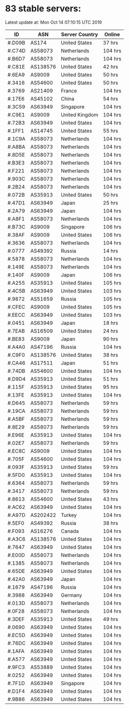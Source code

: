 # 83 stable servers:

Latest update at: Mon Oct 14 07:10:15 UTC 2019

| ID | ASN | Server Country | Online |
| -- | --- | -------------- | ------ |
| #.D09B | AS174 | United States | 37 hrs |
| #.C74D | AS58073 | Netherlands | 104 hrs |
| #.B6D7 | AS58073 | Netherlands | 104 hrs |
| #.C81E | AS138576 | United States | 42 hrs |
| #.6EA9 | AS9009 | United States | 50 hrs |
| #.3416 | AS54600 | United States | 50 hrs |
| #.3769 | AS21409 | France | 104 hrs |
| #.17E6 | AS45102 | China | 54 hrs |
| #.3C59 | AS63949 | Singapore | 104 hrs |
| #.C9E1 | AS9009 | United Kingdom | 104 hrs |
| #.72B3 | AS63949 | United States | 104 hrs |
| #.1FF1 | AS14745 | United States | 55 hrs |
| #.1C9A | AS58073 | Netherlands | 104 hrs |
| #.A8BA | AS58073 | Netherlands | 104 hrs |
| #.8D5E | AS58073 | Netherlands | 104 hrs |
| #.B3E3 | AS58073 | Netherlands | 104 hrs |
| #.F221 | AS58073 | Netherlands | 104 hrs |
| #.903C | AS58073 | Netherlands | 104 hrs |
| #.2B24 | AS58073 | Netherlands | 104 hrs |
| #.072B | AS35913 | United States | 50 hrs |
| #.47D1 | AS63949 | Japan | 25 hrs |
| #.2A79 | AS63949 | Japan | 104 hrs |
| #.A8F1 | AS58073 | Netherlands | 104 hrs |
| #.B73C | AS9009 | Singapore | 106 hrs |
| #.38AF | AS9009 | United States | 106 hrs |
| #.3636 | AS58073 | Netherlands | 104 hrs |
| #.0777 | AS49392 | Russia | 14 hrs |
| #.5878 | AS58073 | Netherlands | 104 hrs |
| #.149E | AS58073 | Netherlands | 104 hrs |
| #.140F | AS9009 | Japan | 106 hrs |
| #.A255 | AS35913 | United States | 105 hrs |
| #.4C5B | AS63949 | United States | 103 hrs |
| #.9872 | AS51659 | Russia | 105 hrs |
| #.CFEC | AS9009 | United States | 105 hrs |
| #.EECC | AS63949 | United States | 103 hrs |
| #.0451 | AS63949 | Japan | 18 hrs |
| #.7EAB | AS16509 | United States | 24 hrs |
| #.BE83 | AS9009 | Japan | 90 hrs |
| #.A4A0 | AS47196 | Russia | 104 hrs |
| #.C9F0 | AS138576 | United States | 38 hrs |
| #.CA46 | AS17511 | Japan | 51 hrs |
| #.74DB | AS54600 | United States | 104 hrs |
| #.D9D4 | AS35913 | United States | 51 hrs |
| #.115F | AS35913 | United States | 95 hrs |
| #.13FE | AS35913 | United States | 104 hrs |
| #.D645 | AS58073 | Netherlands | 59 hrs |
| #.19CA | AS58073 | Netherlands | 59 hrs |
| #.A5BF | AS58073 | Netherlands | 59 hrs |
| #.8E29 | AS58073 | Netherlands | 59 hrs |
| #.E96E | AS35913 | United States | 104 hrs |
| #.02E7 | AS58073 | Netherlands | 59 hrs |
| #.EC8C | AS9009 | United States | 104 hrs |
| #.705F | AS54600 | United States | 104 hrs |
| #.093F | AS35913 | United States | 59 hrs |
| #.5FD0 | AS35913 | United States | 104 hrs |
| #.6364 | AS58073 | Netherlands | 59 hrs |
| #.3417 | AS58073 | Netherlands | 59 hrs |
| #.8613 | AS54600 | United States | 43 hrs |
| #.AC62 | AS63949 | United States | 104 hrs |
| #.A97D | AS202422 | Turkey | 104 hrs |
| #.5EF0 | AS49392 | Russia | 38 hrs |
| #.F093 | AS16276 | Canada | 104 hrs |
| #.A3C6 | AS138576 | United States | 104 hrs |
| #.7647 | AS63949 | United States | 104 hrs |
| #.E00D | AS58073 | Netherlands | 104 hrs |
| #.1385 | AS58073 | Netherlands | 104 hrs |
| #.65DE | AS63949 | United States | 104 hrs |
| #.42A0 | AS63949 | Japan | 104 hrs |
| #.1679 | AS47196 | Russia | 104 hrs |
| #.3988 | AS63949 | Germany | 104 hrs |
| #.013D | AS58073 | Netherlands | 104 hrs |
| #.0F28 | AS58073 | Netherlands | 104 hrs |
| #.3DEF | AS35913 | United States | 49 hrs |
| #.0690 | AS63949 | United States | 104 hrs |
| #.EC5D | AS63949 | United States | 104 hrs |
| #.76DC | AS63949 | United States | 104 hrs |
| #.1AFA | AS63949 | United States | 104 hrs |
| #.A577 | AS63949 | United States | 104 hrs |
| #.9FC3 | AS53889 | United States | 104 hrs |
| #.0252 | AS63949 | United States | 104 hrs |
| #.7F1D | AS63949 | Singapore | 104 hrs |
| #.D1F4 | AS63949 | United States | 104 hrs |
| #.9B86 | AS63949 | United States | 104 hrs |

